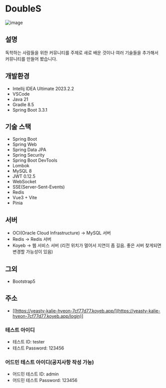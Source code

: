 # DoubleS
![image](https://github.com/user-attachments/assets/d00b3129-6ea4-4810-b2f7-d8f2e90a391f)

## 설명
독학하는 사람들을 위한 커뮤니티를 주제로 새로 배운 것이나 여러 기술들을 추가해서 커뮤니티를 만들어 봤습니다.

## 개발환경
* Intellij IDEA Ultimate 2023.2.2
* VSCode
* Java 21
* Gradle 8.5
* Spring Boot 3.3.1

## 기술 스택
* Spring Boot
* Spring Web
* Spring Data JPA
* Spring Security
* Spring Boot DevTools
* Lombok
* MySQL 8
* JWT 0.12.5
* WebSocket
* SSE(Server-Sent-Events)
* Redis
* Vue3 + Vite
* Pinia

## 서버
* OCI(Oracle Cloud Infrastructure) -> MySQL 서버
* Redis -> Redis 서버
* Koyeb -> 웹 서비스 서버 (리전 위치가 멀어서 지연이 좀 길음. 좋은 서버 찾게되면 변경할 가능성이 있음)

## 그외
* Bootstrap5

## 주소
* [[https://yeasty-kalie-hyeon-7cf77d77.koyeb.app/](https://yeasty-kalie-hyeon-7cf77d77.koyeb.app/login)]

### 테스트 아이디
* 테스트 ID: tester
* 테스트 Password: 123456
### 어드민 테스트 아이디(공지사항 작성 가능)
* 어드민 테스트 ID: admin
* 어드민 테스트 Password: 123456
